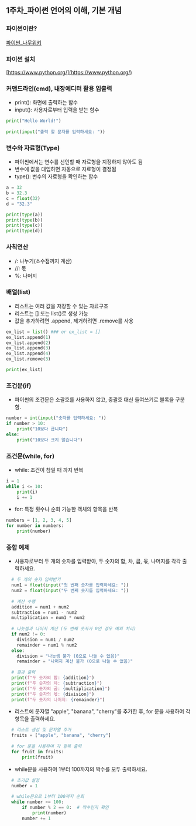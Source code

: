 ## 1주차_파이썬 언어의 이해, 기본 개념

### 파이썬이란?
[파이썬_나무위키](https://namu.wiki/w/Python)


### 파이썬 설치
[https://www.python.org/](https://www.python.org/)


### 커맨드라인(cmd), 내장에디터 활용 입출력
- print(): 화면에 출력하는 함수
- input(): 사용자로부터 입력을 받는 함수
  
```python
print("Hello World!")
    
print(input("출력 할 문자를 입력하세요: "))
```


### 변수와 자료형(Type)
- 파이썬에서는 변수를 선언할 때 자료형을 지정하지 않아도 됨
- 변수에 값을 대입하면 자동으로 자료형이 결정됨
- type(): 변수의 자료형을 확인하는 함수

```python
a = 32
b = 32.3
c = float(32)
d = "32.3"

print(type(a))
print(type(b))
print(type(c))
print(type(d))
```


### 사칙연산
- /: 나누기(소수점까지 계산)
- //: 몫
- %: 나머지


### 배열(list)
- 리스트는 여러 값을 저장할 수 있는 자료구조
- 리스트는 [] 또는 list()로 생성 가능
- 값을 추가하려면 .append, 제거하려면 .remove를 사용

```python
ex_list = list() ### or ex_list = []
ex_list.append(1)
ex_list.append(2)
ex_list.append(3)
ex_list.append(4)
ex_list.remove(3)

print(ex_list)
```


### 조건문(if)

- 파이썬의 조건문은 소괄호를 사용하지 않고, 중괄호 대신 들여쓰기로 블록을 구분함.

```python
number = int(input("숫자를 입력하세요: "))
if number > 10:
    print("10보다 큽니다")
else:
    print("10보다 크지 않습니다")

```


### 조건문(while, for)
- while: 조건이 참일 때 까지 반복
```python
i = 1
while i <= 10:
    print(i)
    i += 1
```

- for: 특정 횟수나 순회 가능한 객체의 항목을 반복
```python
numbers = [1, 2, 3, 4, 5]
for number in numbers:
    print(number)
```

### 종합 예제
- 사용자로부터 두 개의 숫자를 입력받아, 두 숫자의 합, 차, 곱, 몫, 나머지를 각각 출력하세요.
```python
  # 두 개의 숫자 입력받기
  num1 = float(input("첫 번째 숫자를 입력하세요: "))
  num2 = float(input("두 번째 숫자를 입력하세요: "))
  
  # 계산 수행
  addition = num1 + num2
  subtraction = num1 - num2
  multiplication = num1 * num2
  
  # 나눗셈과 나머지 계산 (두 번째 숫자가 0인 경우 예외 처리)
  if num2 != 0:
    division = num1 / num2
    remainder = num1 % num2
  else:
    division = "나눗셈 불가 (0으로 나눌 수 없음)"
    remainder = "나머지 계산 불가 (0으로 나눌 수 없음)"
  
  # 결과 출력
  print(f"두 숫자의 합: {addition}")
  print(f"두 숫자의 차: {subtraction}")
  print(f"두 숫자의 곱: {multiplication}")
  print(f"두 숫자의 몫: {division}")
  print(f"두 숫자의 나머지: {remainder}")
```

- 리스트에 문자열 "apple", "banana", "cherry"를 추가한 후, for 문을 사용하여 각 항목을 출력하세요.
```python
  # 리스트 생성 및 문자열 추가
  fruits = ["apple", "banana", "cherry"]
  
  # for 문을 사용하여 각 항목 출력
  for fruit in fruits:
      print(fruit)
```

- while문을 사용하여 1부터 100까지의 짝수를 모두 출력하세요.
```python
  # 초기값 설정
  number = 1
  
  # while문으로 1부터 100까지 순회
  while number <= 100:
      if number % 2 == 0:  # 짝수인지 확인
          print(number)
      number += 1
```

